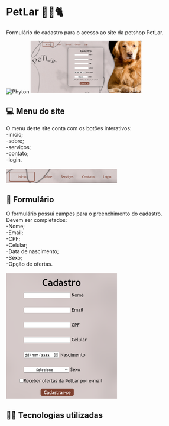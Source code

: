 # PetLar 🐩🐾🐈
Formulário de cadastro para o acesso ao site da petshop PetLar.

<img align="center" alt="Phyton" src="https://img.shields.io/badge/Python-3776AB?style=for-the-badge&logo=python&logoColor=white"/>

<img src="PetLar.png" alt="Tela de cadastro" width="300px" hight="300px">

## 💻 Menu do site
O menu deste site conta com os botões interativos:  <br>
-início; <br>
-sobre; <br>
-serviços; <br>
-contato; <br>
-login.<br><br>
<img src="menu.png" alt="Menu da petshop" width="300px" hight="300px">

## 📜 Formulário
O formulário possui campos para o preenchimento do cadastro. <br>
Devem ser completados: <br>
-Nome;<br>
-Email;<br>
-CPF;<br>
-Celular;<br>
-Data de nascimento;<br>
-Sexo;<br>
-Opção de ofertas. <br> <br>
<img src="form.png" alt="Formulário de cadastro" width="300px" hight="300px">

## 👩‍💻 Tecnologias utilizadas
